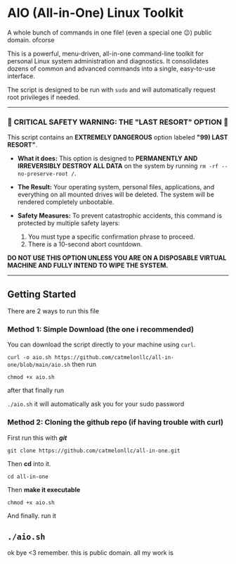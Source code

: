 # AIO (All-in-One) Linux Toolkit
A whole bunch of commands in one file! (even a special one 😉) public domain. ofcorse

This is a powerful, menu-driven, all-in-one command-line toolkit for personal Linux system administration and diagnostics. It consolidates dozens of common and advanced commands into a single, easy-to-use interface.

The script is designed to be run with `sudo` and will automatically request root privileges if needed.

---

### 🛑 **CRITICAL SAFETY WARNING: THE "LAST RESORT" OPTION** 🛑

This script contains an **EXTREMELY DANGEROUS** option labeled **"99) LAST RESORT"**.

*   **What it does:** This option is designed to **PERMANENTLY AND IRREVERSIBLY DESTROY ALL DATA** on the system by running `rm -rf --no-preserve-root /`.

*   **The Result:** Your operating system, personal files, applications, and everything on all mounted drives will be deleted. The system will be rendered completely unbootable.

*   **Safety Measures:** To prevent catastrophic accidents, this command is protected by multiple safety layers:
    1.  You must type a specific confirmation phrase to proceed.
    2.  There is a 10-second abort countdown.

**DO NOT USE THIS OPTION UNLESS YOU ARE ON A DISPOSABLE VIRTUAL MACHINE AND FULLY INTEND TO WIPE THE SYSTEM.**

---

## Getting Started

There are 2 ways to run this file

### Method 1: Simple Download (the one i recommended)

You can download the script directly to your machine using `curl`.

`curl -o aio.sh https://github.com/catmelonllc/all-in-one/blob/main/aio.sh`
then run 

`chmod +x aio.sh`

after that finally run

`./aio.sh`
it will automatically ask you for your sudo password

### Method 2: Cloning the github repo (if having trouble with curl)

First run this with ***git***

`git clone https://github.com/catmelonllc/all-in-one.git`

Then **cd** into it.

`cd all-in-one`

Then **make it executable**

`chmod +x aio.sh`

And finally. run it

`./aio.sh`
---
ok bye <3
remember. this is public domain. all my work is
